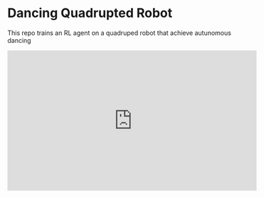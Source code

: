 # Dancing Quadrupted Robot
This repo trains an RL agent on a quadruped robot that achieve autunomous dancing

<iframe width="560" height="315" src="https://www.youtube.com/embed/PJQdcSuiM0s" title="YouTube video player" frameborder="0" allow="accelerometer; autoplay; clipboard-write; encrypted-media; gyroscope; picture-in-picture; web-share" allowfullscreen></iframe>
